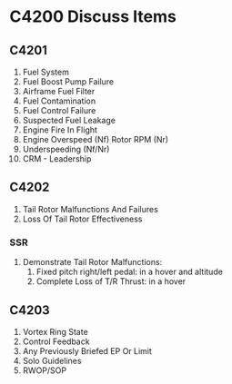 # C4200 Discuss Items

## C4201

1. Fuel System
1. Fuel Boost Pump Failure
1. Airframe Fuel Filter
1. Fuel Contamination
1. Fuel Control Failure
1. Suspected Fuel Leakage
1. Engine Fire In Flight
1. Engine Overspeed (Nf) Rotor RPM (Nr)
1. Underspeeding (Nf/Nr)
1. CRM - Leadership

## C4202

1. Tail Rotor Malfunctions And Failures
1. Loss Of Tail Rotor Effectiveness

### SSR

1. Demonstrate Tail Rotor Malfunctions:
    1. Fixed pitch right/left pedal: in a hover and altitude
    1. Complete Loss of T/R Thrust: in a hover

## C4203

1. Vortex Ring State
1. Control Feedback
1. Any Previously Briefed EP Or Limit
1. Solo Guidelines
1. RWOP/SOP
